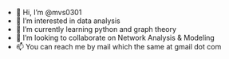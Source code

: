 - 👋 Hi, I’m @mvs0301
- 👀 I’m interested in data analysis
- 🌱 I’m currently learning python and graph theory
- 💞️ I’m looking to collaborate on Network Analysis & Modeling
- 📫 You can reach me by mail which the same at gmail dot com

<!---
mvs0301/mvs0301 is a ✨ special ✨ repository because its `README.md` (this file) appears on your GitHub profile.
You can click the Preview link to take a look at your changes.
--->
